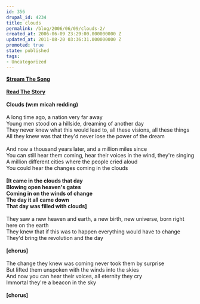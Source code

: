 ```yaml
---
id: 356
drupal_id: 4234
title: clouds
permalink: /blog/2006/06/09/clouds-2/
created_at: 2006-06-09 23:29:00.000000000 Z
updated_at: 2011-08-20 03:36:31.000000000 Z
promoted: true
state: published
tags:
- Uncategorized
---
```

<b><a href="http://www.reddingbrothers.com/sound/stream/clouds.m3u">Stream The Song</a></b><br /><br /><b><a href="http://thereddingbrothers.blogspot.com/2006/05/clouds-song.html">Read The Story</a></b><br /><br /><span style="font-weight:bold;">Clouds (w:m micah redding)</span><br /><br />A long time ago, a nation very far away<br />Young men stood on a hillside, dreaming of another day<br />They never knew what this would lead to, all these visions, all these things<br />All they knew was that they'd never lose the power of the dream<br /><br />And now a thousand years later, and a million miles since<br />You can still hear them coming, hear their voices in the wind, they're singing<br />A million different cities where the people cried aloud<br />You could hear the changes coming in the clouds<br /><br /><span style="font-weight:bold;">[It came in the clouds that day</span><br /><span style="font-weight:bold;">Blowing open heaven's gates</span><br /><span style="font-weight:bold;">Coming in on the winds of change</span><br /><span style="font-weight:bold;">The day it all came down</span><br /><span style="font-weight:bold;">That day was filled with clouds]</span><br /><br />They saw a new heaven and earth, a new birth, new universe, born right here on the earth<br />They knew that if this was to happen everything would have to change<br />They'd bring the revolution and the day<br /><br /><span style="font-weight:bold;">[chorus]</span><br /><br />The change they knew was coming never took them by surprise<br />But lifted them unspoken with the winds into the skies<br />And now you can hear their voices, all eternity they cry<br />Immortal they're a beacon in the sky<br /><br /><span style="font-weight:bold;">[chorus]</span>
